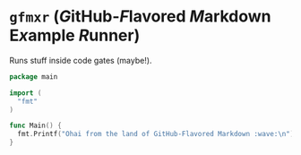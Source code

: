 # `gfmxr` (<em>G</em>itHub-<em>F</em>lavored <em>M</em>arkdown E<em>x</em>ample <em>R</em>unner)

Runs stuff inside code gates (maybe!).

``` go
package main

import (
  "fmt"
)

func Main() {
  fmt.Printf("Ohai from the land of GitHub-Flavored Markdown :wave:\n")
}
```
